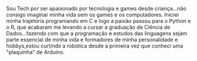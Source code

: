 Sou Tech por ser apaixonado por tecnologia e games desde criança...não consigo imaginar minha vida sem os games e os computadores.
Iniciei minha trajetória programando em C e logo a paixão passou para o Python e o R, que acabaram me levando a cursar a graduação de Ciência de Dados...fazendo com que 
a programação e estudos das linguagens sejam parte essencial de minha vida e formadores de minha personalidade e hobbys,estou curtindo a robótica desde a primeira vez que
conheci uma "plaquinha" de Arduíno.
